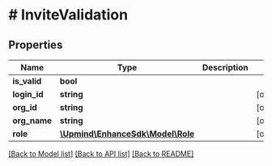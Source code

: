 # # InviteValidation

## Properties

Name | Type | Description | Notes
------------ | ------------- | ------------- | -------------
**is_valid** | **bool** |  |
**login_id** | **string** |  | [optional]
**org_id** | **string** |  | [optional]
**org_name** | **string** |  | [optional]
**role** | [**\Upmind\EnhanceSdk\Model\Role**](Role.md) |  | [optional]

[[Back to Model list]](../../README.md#models) [[Back to API list]](../../README.md#endpoints) [[Back to README]](../../README.md)
